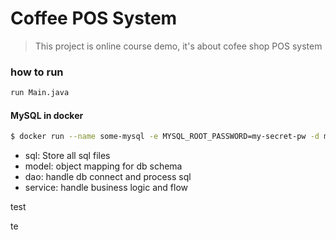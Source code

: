 # Coffee POS System
> This project is online course demo, it's about cofee shop POS system


### how to run 
```bash
run Main.java
```

#### MySQL in docker
```bash
$ docker run --name some-mysql -e MYSQL_ROOT_PASSWORD=my-secret-pw -d mysql
```

* sql: Store all sql files
* model: object mapping for db schema
* dao: handle db connect and process sql
* service: handle business logic and flow



test

te